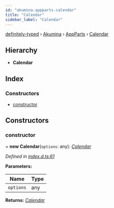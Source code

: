 ```yaml
---
id: "akumina.appparts.calendar"
title: "Calendar"
sidebar_label: "Calendar"
---
```


[definitely-typed](../index.md) › [Akumina](../modules/akumina.md) › [AppParts](../modules/akumina.appparts.md) › [Calendar](akumina.appparts.calendar.md)

## Hierarchy

* **Calendar**

## Index

### Constructors

* [constructor](akumina.appparts.calendar.md#constructor)

## Constructors

###  constructor

\+ **new Calendar**(`options`: any): *[Calendar](akumina.appparts.calendar.md)*

*Defined in [index.d.ts:61](https://github.com/DefinitelyTyped/DefinitelyTyped/blob/0b97a539e8/types/akumina-core/index.d.ts#L61)*

**Parameters:**

Name | Type |
------ | ------ |
`options` | any |

**Returns:** *[Calendar](akumina.appparts.calendar.md)*
